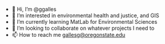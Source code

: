 - 👋 Hi, I’m @ggalles
- 👀 I’m interested in environmental health and justice, and GIS
- 🌱 I’m currently learning MatLab for Environmental Sciences
- 💞️ I’m looking to collaborate on whatever projects I need to
- 📫 How to reach me gallesg@oregonstate.edu

<!---
ggalles/ggalles is a ✨ special ✨ repository because its `README.md` (this file) appears on your GitHub profile.
You can click the Preview link to take a look at your changes.
--->
